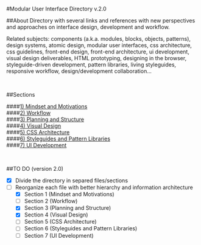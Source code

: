 #Modular User Interface Directory
v.2.0

##About
Directory with several links and references with new perspectives and approaches on interface design, development and workflow.

Related subjects: components (a.k.a. modules, blocks, objects, patterns), design systems, atomic design, modular user interfaces, css architecture, css guidelines, front-end design, front-end architecture, ui development, visual design deliverables, HTML prototyping, designing in the browser, styleguide-driven development, pattern libraries, living styleguides, responsive workflow, design/development collaboration...

<br/>

##Sections

####[1) Mindset and Motivations](mindset-and-motivations.md)  
####[2) Workflow](workflow.md)  
####[3) Planning and Structure](planning-and-structure.md)  
####[4) Visual Design](visual-design.md)  
####[5) CSS Architecture](css-architecture.md)  
####[6) Styleguides and Pattern Libraries](styleguides-and-pattern-libraries.md)  
####[7) UI Development](ui-development.md)

<br/>

##TO DO (version 2.0)
- [x] Divide the directory in separed files/sections
- [ ] Reorganize each file with better hierarchy and information architecture
  - [x] Section 1 (Mindset and Motivations)
  - [ ] Section 2 (Workflow)
  - [x] Section 3 (Planning and Structure)
  - [x] Section 4 (Visual Design)
  - [ ] Section 5 (CSS Architecture)
  - [ ] Section 6 (Styleguides and Pattern Libraries)
  - [ ] Section 7 (UI Development)
